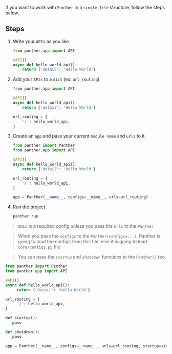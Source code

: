 If you want to work with `Panther` in a `single-file` structure, follow the steps below.

## Steps

1. Write your `APIs` as you like

    ```python
    from panther.app import API
    
    @API()
    async def hello_world_api():
        return {'detail': 'Hello World'}
    ```

2. Add your `APIs` to a `dict` (ex: `url_routing`)

    ```python
    from panther.app import API
    
    @API()
    async def hello_world_api():
        return {'detail': 'Hello World'}
    
    url_routing = {
        '/': hello_world_api,
    }
    ```
3. Create an `app` and pass your current `module name` and `urls` to it.

    ```python
    from panther import Panther
    from panther.app import API
    
    @API()
    async def hello_world_api():
        return {'detail': 'Hello World'}
    
    url_routing = {
        '/': hello_world_api,
    }
    
    app = Panther(__name__, configs=__name__, urls=url_routing)
    ```
4. Run the project
    ```bash
    panther run 
    ```

> `URLs` is a required config unless you pass the `urls` to the `Panther`  

> When you pass the `configs` to the `Panther(configs=...)`, Panther is going to load the configs from this file,
> else it is going to load `core/configs.py` file

> You can pass the `startup` and `shutdown` functions to the `Panther()` too.

   ```python
   from panther import Panther
   from panther.app import API
   
   @API()
   async def hello_world_api():
        return {'detail': 'Hello World'}
   
   url_routing = {
        '/': hello_world_api,
   }
   
   def startup():
      pass
   
   def shutdown():
      pass
   
   app = Panther(__name__, configs=__name__, urls=url_routing, startup=startup, shutdown=shutdown)
   ```